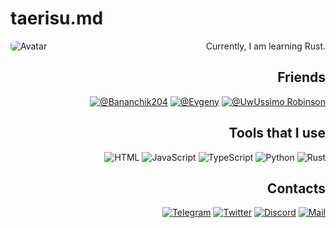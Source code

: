 # taerisu.md

<img align="left" src="https://avatars.githubusercontent.com/u/57483029?v=4" alt="Avatar" style="border-radius: 25%" />

<div align=right>

  Currently, I am learning Rust.

  <h2>Friends</h2>

  [![@Bananchik204](https://img.shields.io/badge/-Bananchik204-222222?style=for-the-badge)](https://github.com/Bananchik204)
  [![@Evgeny](https://img.shields.io/badge/-Evgeny-222222?style=for-the-badge)](https://github.com/itsLameni)
  [![@UwUssimo Robinson](https://img.shields.io/badge/-UwUssimo%20Robinson-222222?style=for-the-badge)](https://github.com/uwussimo)

  ## Tools that I use

  ![HTML](https://img.shields.io/badge/-HTML5-222222?style=for-the-badge&logo=html5&logoColor=b67663)
  ![JavaScript](https://img.shields.io/badge/-JavaScript-222222?style=for-the-badge&logo=JavaScript&logoColor=b6ac63)
  ![TypeScript](https://img.shields.io/badge/-TypeScript-222222?style=for-the-badge&logo=TypeScript&logoColor=638bb6)
  ![Python](https://img.shields.io/badge/-Python-222222?style=for-the-badge&logo=Python&logoColor=6390b6)
  ![Rust](https://img.shields.io/badge/-Rust-222222?style=for-the-badge&logo=Rust&logoColor=97857d)

  ## Contacts

  [![Telegram](https://img.shields.io/badge/-Telegram-222222?style=for-the-badge&logo=Telegram&logoColor=639ab6)](https://t.me/AlexiyRybin)
  [![Twitter](https://img.shields.io/badge/-Twitter-222222?style=for-the-badge&logo=Twitter&logoColor=6396b6)](https://twitter.com/taerisu_)
  [![Discord](https://img.shields.io/badge/-Discord-222222?style=for-the-badge&logo=Discord&logoColor=636ab6)](https://discord.com/users/586128640136445964)
  [![Mail](https://img.shields.io/badge/-Mail-222222?style=for-the-badge&logo=gmail&logoColor=b66467)](mailto:alexiy.rybin@gmail.com)

</div>
